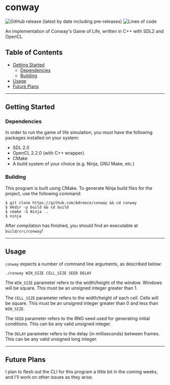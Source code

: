 # conway

![GitHub release (latest by date including pre-releases)](https://img.shields.io/github/v/release/bdreece/conway?include_prereleases)
![Lines of code](https://img.shields.io/tokei/lines/github/bdreece/conway)

An implementation of Conway's Game of Life, written in C++ with SDL2 and OpenCL

## Table of Contents

- [Getting Started](#getting-started)
  - [Dependencies](#dependencies)
  - [Building](#building)
- [Usage](#usage)
- [Future Plans](#future-plans)

---

## Getting Started

### Dependencies

In order to run the game of life simulation, you must have the following packages installed on your system:

- SDL 2.0
- OpenCL 2.2.0 (with C++ wrapper).
- CMake
- A build system of your choice (e.g. Ninja, GNU Make, etc.)

### Building

This program is built using CMake. To generate Ninja build files for the project, use the following command:

```console
$ git clone https://github.com/bdreece/conway && cd conway
$ mkdir -p build && cd build
$ cmake -G Ninja ..
$ ninja
```

After compilation has finished, you should find an executable at `build/src/conway`!

---

## Usage

`conway` expects a number of command line arguments, as described below:

`./conway WIN_SIZE CELL_SIZE SEED DELAY`

The `WIN_SIZE` parameter refers to the width/height of the window. Windows will be square. This must be an unsigned integer greater than 1.

The `CELL_SIZE` parameter refers to the width/height of each cell. Cells will be square. This must be an unsigned integer greater than 0 and less than `WIN_SIZE`.

The `SEED` parameter refers to the RNG seed used for generating initial conditions. This can be any valid unsigned integer.

The `DELAY` parameter refers to the delay (in milliseconds) between frames. This can be any valid unsigned long integer.

---

## Future Plans

I plan to flesh out the CLI for this program a little bit in the coming weeks, and I'll work on other issues as they arise.
